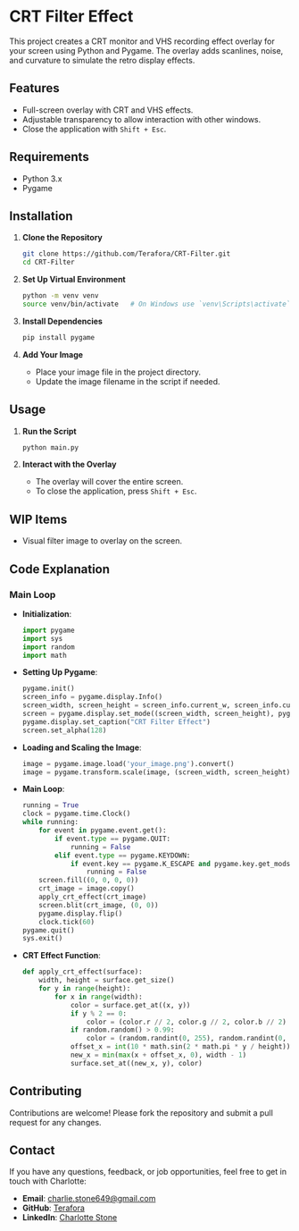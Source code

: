 # CRT Filter Effect

This project creates a CRT monitor and VHS recording effect overlay for your screen using Python and Pygame. The overlay adds scanlines, noise, and curvature to simulate the retro display effects.

## Features

- Full-screen overlay with CRT and VHS effects.
- Adjustable transparency to allow interaction with other windows.
- Close the application with `Shift + Esc`.

## Requirements

- Python 3.x
- Pygame

## Installation

1. **Clone the Repository**
   ```bash
   git clone https://github.com/Terafora/CRT-Filter.git
   cd CRT-Filter
   ```

2. **Set Up Virtual Environment**
   ```bash
   python -m venv venv
   source venv/bin/activate   # On Windows use `venv\Scripts\activate`
   ```

3. **Install Dependencies**
   ```bash
   pip install pygame
   ```

4. **Add Your Image**
   - Place your image file in the project directory.
   - Update the image filename in the script if needed.

## Usage

1. **Run the Script**
   ```bash
   python main.py
   ```

2. **Interact with the Overlay**
   - The overlay will cover the entire screen.
   - To close the application, press `Shift + Esc`.

## WIP Items

- Visual filter image to overlay on the screen.

## Code Explanation

### Main Loop

- **Initialization**:
  ```python
  import pygame
  import sys
  import random
  import math
  ```

- **Setting Up Pygame**:
  ```python
  pygame.init()
  screen_info = pygame.display.Info()
  screen_width, screen_height = screen_info.current_w, screen_info.current_h
  screen = pygame.display.set_mode((screen_width, screen_height), pygame.NOFRAME)
  pygame.display.set_caption("CRT Filter Effect")
  screen.set_alpha(128)
  ```

- **Loading and Scaling the Image**:
  ```python
  image = pygame.image.load('your_image.png').convert()
  image = pygame.transform.scale(image, (screen_width, screen_height))
  ```

- **Main Loop**:
  ```python
  running = True
  clock = pygame.time.Clock()
  while running:
      for event in pygame.event.get():
          if event.type == pygame.QUIT:
              running = False
          elif event.type == pygame.KEYDOWN:
              if event.key == pygame.K_ESCAPE and pygame.key.get_mods() & pygame.KMOD_SHIFT:
                  running = False
      screen.fill((0, 0, 0, 0))
      crt_image = image.copy()
      apply_crt_effect(crt_image)
      screen.blit(crt_image, (0, 0))
      pygame.display.flip()
      clock.tick(60)
  pygame.quit()
  sys.exit()
  ```

- **CRT Effect Function**:
  ```python
  def apply_crt_effect(surface):
      width, height = surface.get_size()
      for y in range(height):
          for x in range(width):
              color = surface.get_at((x, y))
              if y % 2 == 0:
                  color = (color.r // 2, color.g // 2, color.b // 2)
              if random.random() > 0.99:
                  color = (random.randint(0, 255), random.randint(0, 255), random.randint(0, 255))
              offset_x = int(10 * math.sin(2 * math.pi * y / height))
              new_x = min(max(x + offset_x, 0), width - 1)
              surface.set_at((new_x, y), color)
  ```

## Contributing

Contributions are welcome! Please fork the repository and submit a pull request for any changes.

## Contact

If you have any questions, feedback, or job opportunities, feel free to get in touch with Charlotte:

- **Email**: [charlie.stone649@gmail.com](mailto:charlie.stone649@gmail.com)
- **GitHub**: [Terafora](https://github.com/Terafora)
- **LinkedIn**: [Charlotte Stone](https://www.linkedin.com/in/charlotte-stone-web/)
